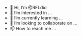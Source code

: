 - 👋 Hi, I’m @RFLdio
- 👀 I’m interested in ...
- 🌱 I’m currently learning ...
- 💞️ I’m looking to collaborate on ...
- 📫 How to reach me ...

<!---
RFLdio/RFLdio is a ✨ special ✨ repository because its `README.md` (this file) appears on your GitHub profile.
You can click the Preview link to take a look at your changes.
--->
